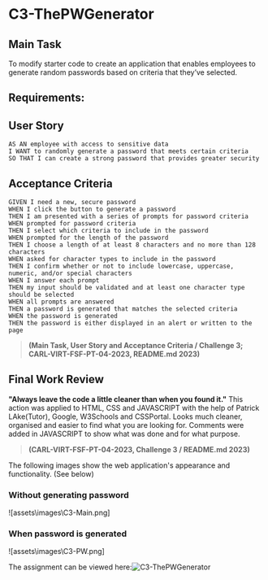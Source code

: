 # C3-ThePWGenerator

## Main Task

To modify starter code to create an application that enables employees to generate random passwords based on criteria that they’ve selected.

## Requirements:

## User Story

```
AS AN employee with access to sensitive data
I WANT to randomly generate a password that meets certain criteria
SO THAT I can create a strong password that provides greater security
```
## Acceptance Criteria

```
GIVEN I need a new, secure password
WHEN I click the button to generate a password
THEN I am presented with a series of prompts for password criteria
WHEN prompted for password criteria
THEN I select which criteria to include in the password
WHEN prompted for the length of the password
THEN I choose a length of at least 8 characters and no more than 128 characters
WHEN asked for character types to include in the password
THEN I confirm whether or not to include lowercase, uppercase, numeric, and/or special characters
WHEN I answer each prompt
THEN my input should be validated and at least one character type should be selected
WHEN all prompts are answered
THEN a password is generated that matches the selected criteria
WHEN the password is generated
THEN the password is either displayed in an alert or written to the page
```
> **(Main Task, User Story and Acceptance Criteria / Challenge 3; CARL-VIRT-FSF-PT-04-2023, README.md 2023)** 

## Final Work Review

**"Always leave the code a little cleaner than when you found it."** This action was applied to HTML, CSS and JAVASCRIPT with the help of Patrick LAke(Tutor), Google, W3Schools and CSSPortal. Looks much cleaner, organised and easier to find what you are looking for. Comments were added in JAVASCRIPT to show what was done and for what purpose. 
> **(CARL-VIRT-FSF-PT-04-2023, Challenge 3 / README.md 2023)**

The following images show the web application's appearance and functionality. (See below)

### Without generating password
![assets\images\C3-Main.png]

### When password is generated
![assets\images\C3-PW.png]

The assignment can be viewed here:![C3-ThePWGenerator](https://smarquis85.github.io/C3-ThePWGenerator/)